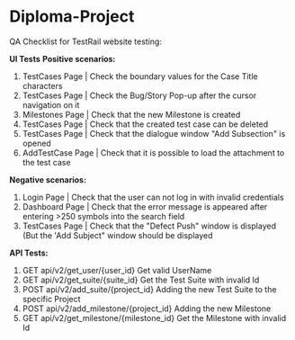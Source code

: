 # Diploma-Project

QA Сhecklist for TestRail website testing: 


**UI Tests**
**Positive scenarios:**    

1. TestCases Page    |  Check the boundary values for the Case Title characters
2. TestCases Page    |  Check the Bug/Story Pop-up after the cursor navigation on it
3. Milestones Page   |  Check that the new Milestone is created
4. TestCases Page    |  Check that the created test case can be deleted
5. TestCases Page    |  Check that the dialogue window "Add Subsection" is opened
6. AddTestCase Page  |  Check that it is possible to load the attachment to the test case

**Negative scenarios:**

1. Login Page        |  Check that the user can not log in with invalid credentials
2. Dashboard Page    |  Check that the error message is appeared after entering >250 symbols into the search field
3. TestCases Page    |  Check that the "Defect Push" window is displayed (But the 'Add Subject" window should be displayed

   
**API Tests:**

1. GET api/v2/get_user/{user_id} Get valid UserName
2. GET api/v2/get_suite/{suite_id} Get the Test Suite with invalid Id
3. POST api/v2/add_suite/{project_id} Adding the new Test Suite to the specific Project
4. POST api/v2/add_milestone/{project_id} Adding the new Milestone
5. GET api/v2/get_milestone/{milestone_id} Get the Milestone with invalid Id 
